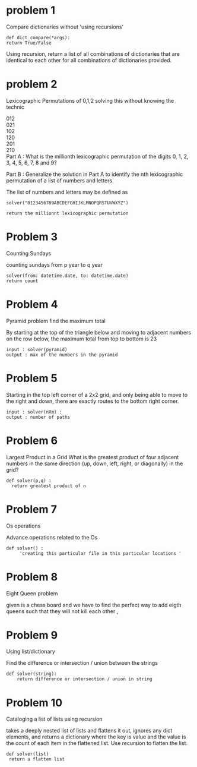 # problem 1
Compare dictionaries without 'using recursions'

```
def dict_compare(*args): 
return True/False

```
 Using recursion, return a list of all combinations of dictionaries that are identical to each other for all combinations of dictionaries provided.



# problem 2
Lexicographic Permutations of 0,1,2 
solving this without knowing the technic


012</br>
021</br>
102</br>
120</br>
201</br>
210</br>
Part A :
What is the millionth lexicographic permutation of the digits 0, 1, 2, 3, 4, 5, 6, 7, 8 and 9?

Part B :  Generalize the solution in Part A to identify the nth lexicographic permutation of a list of numbers and letters.

The list of numbers and letters may be defined as

```
solver("0123456789ABCDEFGHIJKLMNOPQRSTUVWXYZ")

return the millionnt lexicographic permutation
```


# Problem 3
Counting Sundays

counting sundays from p year to q year

```
solver(from: datetime.date, to: datetime.date)
return count

```


# Problem 4
Pyramid problem find the maximum total 

By starting at the top of the triangle below and moving to adjacent numbers on the row below, the maximum total from top to bottom is 23 

```
input : solver(pyramid)
output : max of the numbers in the pyramid
```


# Problem 5

Starting in the top left corner of a  2x2
 grid, and only being able to move to the right and down, there are exactly 
 routes to the bottom right corner.

 ```
 input : solver(nXm) :
output : number of paths 
 ```
# Problem 6
Largest Product in a Grid
What is the greatest product of four adjacent numbers in the same direction (up, down, left, right, or diagonally) in the  grid?

```
def solver(p,q) :
  return greatest product of n
```


# Problem 7 
 Os operations 

 Advance operations related to the Os
 ```
 def solver() :
      'creating this particular file in this particular locations '

 ```

# Problem 8 
Eight Queen problem 

given is a chess board and we have to find the perfect way to add eigth queens such that they will not kill each other , 

# Problem 9 
Using list/dictionary

Find the difference or intersection / union between the strings


```
def solver(string): 
    return difference or intersection / union in string 

```


# Problem 10 
Cataloging a list of lists using recursion

takes a deeply nested list of lists and flattens it out, ignores any dict elements, and returns a dictionary where the key is value and the value is the count of each item in the flattened list. Use recursion to flatten the list.

```
def solver(list)
 return a flatten list 

```


